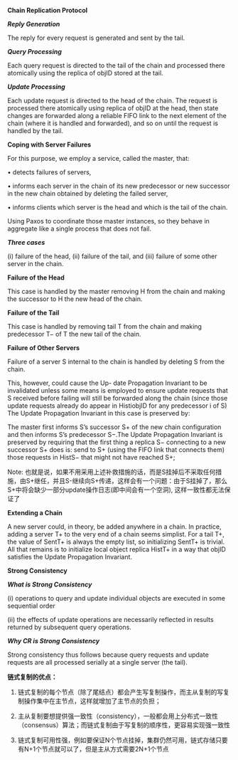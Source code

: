 **Chain Replication Protocol**

***Reply Generation*** 

The reply for every request is generated and sent by the tail.

***Query Processing*** 

Each query request is directed to the tail of the chain and processed there atomically using the replica of objID stored at the tail.

***Update Processing*** 

Each update request is directed to the head of the chain. The request is processed there atomically using replica of objID at the head, then state changes are forwarded along a reliable FIFO link to the next element of the chain (where it is handled and forwarded), and so on until the request is handled by the tail.

**Coping with Server Failures**

For this purpose, we employ a service, called the master, that:

• detects failures of servers,

• informs each server in the chain of its new predecessor or new successor in the new chain obtained by deleting the failed server,

• informs clients which server is the head and which is the tail of the chain.

Using Paxos to coordinate those master instances, so they behave in aggregate like a single process that does not fail.

***Three cases***

(i) failure of the head, (ii) failure of the tail, and (iii) failure of some other server in the chain.

****Failure of the Head**** 

This case is handled by the master removing H from the chain and making the successor to H the new head of the chain.

****Failure of the Tail**** 

This case is handled by removing tail T from the chain and making predecessor T− of T the new tail of the chain.

****Failure of Other Servers**** 

Failure of a server S internal to the chain is handled by deleting S from the chain. 

This, however, could cause the Up- date Propagation Invariant to be invalidated unless some means is employed to ensure update requests that S received before failing will still be forwarded along the chain (since those update requests already do appear in HistiobjID for any predecessor i of S) The Update Propagation Invariant in this case is preserved by:

The master first informs S’s successor S+ of the new chain configuration and then informs S’s predecessor S−.The Update Propagation Invariant is preserved by requiring that the first thing a replica S− connecting to a new successor S+ does is: send to S+ (using the FIFO link that connects them) those requests in HistS− that might not have reached S+; 

Note: 也就是说，如果不用采用上述补救措施的话，而是S挂掉后不采取任何措施，由S+继任，并且S-继续向S+传递，这样会有一个问题：由于S挂掉了，那么S+中将会缺少一部分update操作日志(即中间会有一个空洞),  这样一致性都无法保证了

**Extending a Chain**

A new server could, in theory, be added anywhere in a chain. In practice, adding a server T+ to the very end of a chain seems simplist. For a tail T+, the value of SentT+ is always the empty list, so initializing SentT+ is trivial. All that remains is to initialize local object replica HistT+ in a way that objID satisfies the Update Propagation Invariant.

**Strong Consistency**

***What is Strong Consistency***

(i) operations to query and update individual objects are executed in some sequential order 

(ii) the effects of update operations are necessarily reflected in results returned by subsequent query operations.

***Why CR is Strong Consistency***

Strong consistency thus follows because query requests and update requests are all processed serially at a single server (the tail).

**链式复制的优点：**

1. 链式复制的每个节点（除了尾结点）都会产生写复制操作，而主从复制的写复制操作集中在主节点，这样就增加了主节点的负担；

2. 主从复制要想提供强一致性（consistency），一般都会用上分布式一致性（consensus）算法；而链式复制由于写复制的顺序性，更容易实现强一致性

3. 链式复制可用性强，例如要保证N个节点挂掉，集群仍然可用，链式存储只要有N+1个节点就可以了，但是主从方式需要2N+1个节点
